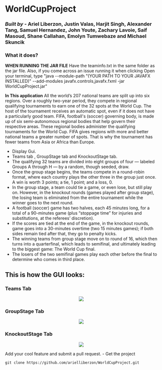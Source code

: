 
# WorldCupProject  
###  *Built by* - Ariel Liberzon, Justin Valas, Harjit Singh, Alexander Tang, Samuel Hernandez, John Youte, Zachary Lavoie, Saif Masoud, Shane Callahan, Emolyn Tumwebaze and Michael Skuncik

### What it does?

**WHEN RUNNING THE JAR FILE** Have the teaminfo.txt in the same folder as the jar file. Also, if you come across an issue running it when clicking
		Open your terminal, type "java --module-path "(YOUR PATH TO YOUR JAVAFX INSTALLED)" --add-modules javafx.controls,javafx.fxml -jar WorldCupProject.jar"


**In This application**  All the world’s 207 national teams are split up into six regions. Over a roughly two-year period, they compete in regional qualifying tournaments to earn one of the 32 spots at the World Cup. The host of the tournament receives an automatic spot, even if it does not have a particularly good team. 
FIFA, football's (soccer) governing body, is made up of six semi-autonomous regional bodies that help govern their respective areas. These regional bodies administer the qualifying tournaments for the World Cup. FIFA gives regions with more and better national teams a greater number of spots. That is why the tournament has fewer teams from Asia or Africa than Europe.
- Display Gui.
- Teams tab , GroupStage tab and KnockoutStage tab.
- The qualifying 32 teams are divided into eight groups of four — labeled Groups A through H — by a random, though seeded, draw. 
- Once the group stage begins, the teams compete in a round-robin format, where each country plays the other three in the group just once.  A win is worth 3 points; a tie, 1 point; and a loss, 0. 
- In the group stage, a team could tie a game, or even lose, but still play on. However, in the knockout rounds (games played after group stage), the losing team is eliminated from the entire tournament while the winner goes to the next round.
- A football (soccer) game has two halves, each 45 minutes long, for a total of a 90-minutes game (plus “stoppage time” for injuries and substitutions, at the referees’ discretion). 
- If the scores are tied at the end of the game, in the knockout rounds, game goes into a 30-minutes overtime (two 15 minutes games); if both sides remain tied after that, they go to penalty kicks.
- The winning teams from group stage move on to round of 16, which then turns into a quarterfinal, which leads to semifinal, and ultimately leading to the biggest game: The World Cup final. 
- The losers of the two semifinal games play each other before the final to determine who comes in third place. 


## This is  how the GUI looks:

### Teams Tab

<p align="center">
	<img src="https://i.postimg.cc/mkTJP5t7/Untitled122.png">
</p>

### GroupStage Tab
<p align="center">
	<img src="https://i.postimg.cc/cCZyQJ5g/Untitled12.png">
</p>

### KnockoutStage Tab
<p align="center">
	<img src="https://i.postimg.cc/t4GPFGX0/Untitled1221.png">
</p>
Add your cool feature and submit a pull request.
- Get the project

```
git clone https://github.com/arielliberzon/WorldCupProject.git
```
